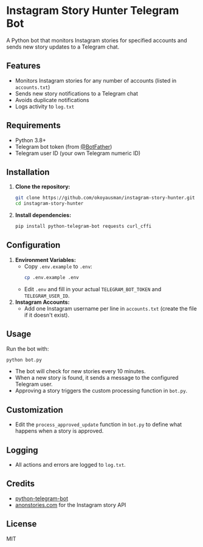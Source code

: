 # Instagram Story Hunter Telegram Bot

A Python bot that monitors Instagram stories for specified accounts and sends new story updates to a Telegram chat.

## Features
- Monitors Instagram stories for any number of accounts (listed in `accounts.txt`)
- Sends new story notifications to a Telegram chat
- Avoids duplicate notifications
- Logs activity to `log.txt`

## Requirements
- Python 3.8+
- Telegram bot token (from [@BotFather](https://t.me/BotFather))
- Telegram user ID (your own Telegram numeric ID)

## Installation
1. **Clone the repository:**
   ```bash
   git clone https://github.com/okoyausman/instagram-story-hunter.git
   cd instagram-story-hunter
   ```
2. **Install dependencies:**
   ```bash
   pip install python-telegram-bot requests curl_cffi
   ```

## Configuration
1. **Environment Variables:**
   - Copy `.env.example` to `.env`:
     ```bash
     cp .env.example .env
     ```
   - Edit `.env` and fill in your actual `TELEGRAM_BOT_TOKEN` and `TELEGRAM_USER_ID`.
2. **Instagram Accounts:**
   - Add one Instagram username per line in `accounts.txt` (create the file if it doesn't exist).

## Usage
Run the bot with:
```bash
python bot.py
```

- The bot will check for new stories every 10 minutes.
- When a new story is found, it sends a message to the configured Telegram user.
- Approving a story triggers the custom processing function in `bot.py`.

## Customization
- Edit the `process_approved_update` function in `bot.py` to define what happens when a story is approved.

## Logging
- All actions and errors are logged to `log.txt`.

## Credits
- [python-telegram-bot](https://github.com/python-telegram-bot/python-telegram-bot)
- [anonstories.com](https://anonstories.com/) for the Instagram story API

## License
MIT 